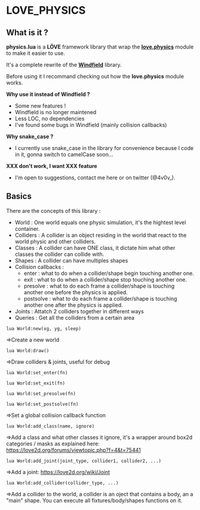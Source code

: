 # LOVE_PHYSICS

## What is it ?
**physics.lua** is a **LÖVE** framework library that wrap the **[love.physics](https://love2d.org/wiki/love.physics)** module to make it easier to use.

It's a complete rewrite of the **[Windfield](https://github.com/adnzzzzZ/windfield)** library.

Before using it I recommand checking out how the **love.physics** module works. 

**Why use it instead of Windfield ?**
- Some new features !
- Windfield is no longer maintened
- Less LOC, no dependencies
- I've found some bugs in Windfield (mainly collision callbacks)

**Why snake_case ?**
- I currently use snake_case in the library for convenience because I code in it, gonna switch to camelCase soon...

**XXX don't work, I want XXX feature**
- I'm open to suggestions, contact me here or on twitter (@4v0v_).

## Basics

There are the concepts of this library :
- World : One world equals one physic simulation, it's the hightest level container.
- Colliders : A collider is an object residing in the world that react to the world physic and other colliders.
- Classes : A collider can have ONE class, it dictate him what other classes the collider can collide with.
- Shapes : A collider can have multiples shapes
- Collision callbacks : 
  - enter : what to do when a collider/shape begin touching another one.
  - exit : what to do when a collider/shape stop touching another one.
  - presolve : what to do each frame a collider/shape is touching another one before the physics is applied.
  - postsolve : what to do each frame a collider/shape is touching another one after the physics is applied.
- Joints : Attatch 2 colliders together in different ways
- Queries : Get all the colliders from a certain area



```lua World:new(xg, yg, sleep) ```

=>Create a new world

```lua World:draw() ```

=>Draw colliders & joints, useful for debug

```lua World:set_enter(fn) ```

```lua World:set_exit(fn) ```

```lua World:set_presolve(fn) ```

```lua World:set_postsolve(fn) ```

=>Set a global collision callback function

```lua World:add_class(name, ignore) ```

=>Add a class and what other classes it ignore, it's a wrapper around box2d categories / masks as explained here:
https://love2d.org/forums/viewtopic.php?f=4&t=75441

```lua World:add_joint(joint_type, collider1, collider2, ...)```

=>Add a joint: https://love2d.org/wiki/Joint

```lua World:add_collider(collider_type, ...) ```

=>Add a collider to the world, a collider is an oject that contains a body, an a "main" shape. 
You can execute all fixtures/body/shapes functions on it.
